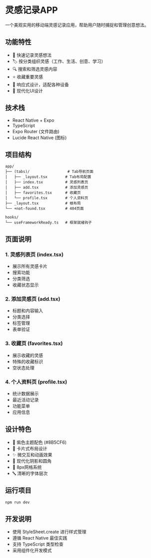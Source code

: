 # 灵感记录APP

一个美观实用的移动端灵感记录应用，帮助用户随时捕捉和管理创意想法。

## 功能特性

- 📝 快速记录灵感想法
- 🏷️ 按分类组织灵感（工作、生活、创意、学习）
- 🔍 搜索和筛选灵感内容
- ⭐ 收藏重要灵感
- 📱 响应式设计，适配各种设备
- 🎨 现代化UI设计

## 技术栈

- React Native + Expo
- TypeScript
- Expo Router (文件路由)
- Lucide React Native (图标)

## 项目结构

```
app/
├── (tabs)/                 # Tab导航页面
│   ├── _layout.tsx        # Tab布局配置
│   ├── index.tsx          # 灵感列表页
│   ├── add.tsx            # 添加灵感页
│   ├── favorites.tsx      # 收藏页
│   └── profile.tsx        # 个人资料页
├── _layout.tsx            # 根布局
└── +not-found.tsx         # 404页面

hooks/
└── useFrameworkReady.ts   # 框架就绪钩子
```

## 页面说明

### 1. 灵感列表页 (index.tsx)
- 展示所有灵感卡片
- 搜索功能
- 分类筛选
- 收藏状态显示

### 2. 添加灵感页 (add.tsx)
- 标题和内容输入
- 分类选择
- 标签管理
- 表单验证

### 3. 收藏页 (favorites.tsx)
- 展示收藏的灵感
- 特殊的收藏标识
- 空状态处理

### 4. 个人资料页 (profile.tsx)
- 统计数据展示
- 最近活动记录
- 功能菜单
- 应用信息

## 设计特色

- 🎨 紫色主题配色 (#8B5CF6)
- 📱 卡片式布局设计
- ✨ 微交互和动画效果
- 🌟 现代化阴影和圆角
- 📐 8px网格系统
- 🔤 清晰的字体层次

## 运行项目

```bash
npm run dev
```

## 开发说明

- 使用 StyleSheet.create 进行样式管理
- 遵循 React Native 最佳实践
- 支持 TypeScript 类型检查
- 采用组件化开发模式